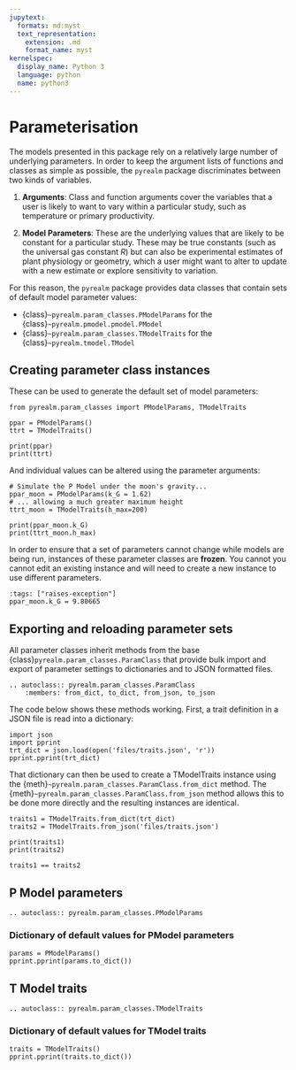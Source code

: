 ```yaml
---
jupytext:
  formats: md:myst
  text_representation:
    extension: .md
    format_name: myst
kernelspec:
  display_name: Python 3
  language: python
  name: python3
---
```


# Parameterisation

The models presented in this package rely on a relatively large number of
underlying parameters. In order to keep the argument lists of functions and
classes as simple as possible, the `pyrealm` package discriminates
between two kinds of variables.

1. **Arguments**: Class and function arguments cover the variables that a user
is likely to want to vary within a particular study, such as temperature or
primary productivity.

2. **Model Parameters**: These are the underlying values that are likely to be
constant for a particular study. These may be true constants (such as the
universal gas constant $R$) but can also be experimental estimates of plant
physiology or geometry, which a user might want to alter to update with a new
estimate or explore sensitivity to variation.

For this reason, the `pyrealm` package provides data classes that contain sets
of default model parameter values:

* {class}`~pyrealm.param_classes.PModelParams` for the
  {class}`~pyrealm.pmodel.pmodel.PModel`
* {class}`~pyrealm.param_classes.TModelTraits` for the {class}`~pyrealm.tmodel.TModel`

## Creating parameter class instances

These can be used to generate the default set of model parameters:

```{code-cell} python
from pyrealm.param_classes import PModelParams, TModelTraits

ppar = PModelParams()
ttrt = TModelTraits()

print(ppar)
print(ttrt)
```

And individual values can be altered using the parameter arguments:

```{code-cell} python
# Simulate the P Model under the moon's gravity...
ppar_moon = PModelParams(k_G = 1.62)
# ... allowing a much greater maximum height
ttrt_moon = TModelTraits(h_max=200)

print(ppar_moon.k_G)
print(ttrt_moon.h_max)
```

In order to ensure that a set of parameters cannot change while models are
being run, instances of these parameter classes are **frozen**. You cannot you
cannot edit an existing instance and will need to create a new instance to use
different parameters.

```{code-cell} python
:tags: ["raises-exception"]
ppar_moon.k_G = 9.80665
```

## Exporting and reloading parameter sets

All parameter classes inherit methods from the base {class}`pyrealm.param_classes.ParamClass`
that provide bulk import and export of parameter settings to dictionaries and
to JSON formatted files.

```{eval-rst}
.. autoclass:: pyrealm.param_classes.ParamClass
    :members: from_dict, to_dict, from_json, to_json
```

The code below shows these methods working. First, a trait definition in a JSON
file is read into a dictionary:

```{code-cell} python
import json
import pprint
trt_dict = json.load(open('files/traits.json', 'r'))
pprint.pprint(trt_dict)
```

That dictionary can  then be used to create a TModelTraits instance using
the {meth}`~pyrealm.param_classes.ParamClass.from_dict` method. The
{meth}`~pyrealm.param_classes.ParamClass.from_json` method allows this to
be done more directly and the resulting instances are identical.

```{code-cell} python
traits1 = TModelTraits.from_dict(trt_dict)
traits2 = TModelTraits.from_json('files/traits.json')

print(traits1)
print(traits2)

traits1 == traits2
```

## P Model parameters

```{eval-rst}
.. autoclass:: pyrealm.param_classes.PModelParams
```

### Dictionary of default values for PModel parameters

```{code-cell} python
params = PModelParams()
pprint.pprint(params.to_dict())
```

## T Model traits

```{eval-rst}
.. autoclass:: pyrealm.param_classes.TModelTraits
```

### Dictionary of default values for TModel traits

```{code-cell} python
traits = TModelTraits()
pprint.pprint(traits.to_dict())
```
